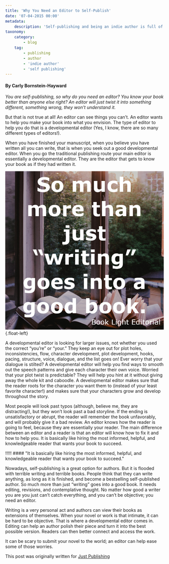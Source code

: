 ```yaml
---
title: 'Why You Need an Editor to Self-Publish'
date: '07-04-2015 00:00'
metadata:
    description: 'Self-publishing and being an indie author is full of pitfalls and difficulties. One grave mistake many authors make is not working with an editor. Every book you have ever read was edited. Learn more about the importance of editing in this post.'
taxonomy:
    category:
        - blog
    tag:
        - publishing
        - author
        - 'indie author'
        - 'self publishing'
---
```


#### By Carly Bornstein-Hayward

_You are self-publishing, so why do you need an editor? You know your book better than anyone else right? An editor will just twist it into something different, something wrong, they won’t understand it._

But that is not true at all! An editor can see things you can’t. An editor wants to help you make your book into what you envision. The type of editor to help you do that is a developmental editor (Yes, I know, there are so many different types of editors!).

When you have finished your manuscript, when you believe you have written all you can write, that is when you seek out a good developmental editor. When you go the traditional publishing route your main editor is essentially a developmental editor. They are the editor that gets to know your book as if they had written it.

![](book_light_editorial_Quote_morethanwriting.jpg?cropResize=350,350){.float-left}

A developmental editor is looking for larger issues, not whether you used the correct “you’re” or “your.” They keep an eye out for plot holes, inconsistencies, flow, character development, plot development, hooks, pacing, structure, voice, dialogue, and the list goes on! Ever worry that your dialogue is stilted? A developmental editor will help you find ways to smooth out the speech patterns and give each character their own voice. Worried that your plot twist is predictable? They will help you hint at it without giving away the whole kit and caboodle. A developmental editor makes sure that the reader roots for the character you want them to (instead of your least favorite character!) and makes sure that your characters grow and develop throughout the story.

Most people will look past typos (although, believe me, they are distracting!), but they won’t look past a bad storyline. If the ending is unsatisfactory or abrupt, the reader will remember the book unfavorably, and will probably give it a bad review. An editor knows how the reader is going to feel, because they are essentially your reader. The main difference between an editor and a reader is that an editor will know how to fix it and how to help you. It is basically like hiring the most informed, helpful, and knowledgeable reader that wants your book to succeed.

!!!!! #### "It is basically like hiring the most informed, helpful, and knowledgeable reader that wants your book to succeed."

Nowadays, self-publishing is a great option for authors. But it is flooded with terrible writing and terrible books. People think that they can write anything, as long as it is finished, and become a bestselling self-published author. So much more than just “writing” goes into a good book. It needs editing, revisions, and contemplative thought. No matter how good a writer you are you just can’t catch everything, and you can’t be objective; you need an editor.

Writing is a very personal act and authors can view their books as extensions of themselves. When your novel or work is that intimate, it can be hard to be objective. That is where a developmental editor comes in. Editing can help an author polish their piece and turn it into the best possible version. Readers can then better connect and access the work.

It can be scary to submit your novel to the world; an editor can help ease some of those worries.

This post was originally written for [Just Publishing](http://www.derekhaines.ch/justpublishing/?target=_blank)